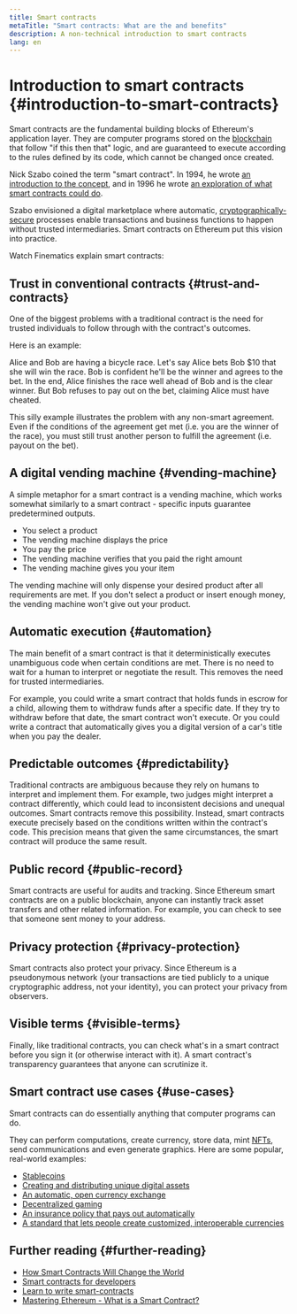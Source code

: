 ```yaml
---
title: Smart contracts
metaTitle: "Smart contracts: What are the and benefits"
description: A non-technical introduction to smart contracts
lang: en
---
```


# Introduction to smart contracts {#introduction-to-smart-contracts}

<div className="mt-4">
<ListenToPlayer slug="/smart-contracts/" />
</div>

Smart contracts are the fundamental building blocks of Ethereum's application layer. They are computer programs stored on the [blockchain](/glossary/#blockchain) that follow "if this then that" logic, and are guaranteed to execute according to the rules defined by its code, which cannot be changed once created.

Nick Szabo coined the term "smart contract". In 1994, he wrote [an introduction to the concept](https://www.fon.hum.uva.nl/rob/Courses/InformationInSpeech/CDROM/Literature/LOTwinterschool2006/szabo.best.vwh.net/smart.contracts.html), and in 1996 he wrote [an exploration of what smart contracts could do](https://www.fon.hum.uva.nl/rob/Courses/InformationInSpeech/CDROM/Literature/LOTwinterschool2006/szabo.best.vwh.net/smart_contracts_2.html).

Szabo envisioned a digital marketplace where automatic, [cryptographically-secure](/glossary/#cryptography) processes enable transactions and business functions to happen without trusted intermediaries. Smart contracts on Ethereum put this vision into practice.

Watch Finematics explain smart contracts:

<YouTube id="pWGLtjG-F5c" />

## Trust in conventional contracts {#trust-and-contracts}

One of the biggest problems with a traditional contract is the need for trusted individuals to follow through with the contract's outcomes.

Here is an example:

Alice and Bob are having a bicycle race. Let's say Alice bets Bob $10 that she will win the race. Bob is confident he'll be the winner and agrees to the bet. In the end, Alice finishes the race well ahead of Bob and is the clear winner. But Bob refuses to pay out on the bet, claiming Alice must have cheated.

This silly example illustrates the problem with any non-smart agreement. Even if the conditions of the agreement get met (i.e. you are the winner of the race), you must still trust another person to fulfill the agreement (i.e. payout on the bet).

## A digital vending machine {#vending-machine}

A simple metaphor for a smart contract is a vending machine, which works somewhat similarly to a smart contract - specific inputs guarantee predetermined outputs.

- You select a product
- The vending machine displays the price
- You pay the price
- The vending machine verifies that you paid the right amount
- The vending machine gives you your item

The vending machine will only dispense your desired product after all requirements are met. If you don't select a product or insert enough money, the vending machine won't give out your product.

## Automatic execution {#automation}

The main benefit of a smart contract is that it deterministically executes unambiguous code when certain conditions are met. There is no need to wait for a human to interpret or negotiate the result. This removes the need for trusted intermediaries.

For example, you could write a smart contract that holds funds in escrow for a child, allowing them to withdraw funds after a specific date. If they try to withdraw before that date, the smart contract won't execute. Or you could write a contract that automatically gives you a digital version of a car's title when you pay the dealer.

## Predictable outcomes {#predictability}

Traditional contracts are ambiguous because they rely on humans to interpret and implement them. For example, two judges might interpret a contract differently, which could lead to inconsistent decisions and unequal outcomes. Smart contracts remove this possibility. Instead, smart contracts execute precisely based on the conditions written within the contract's code. This precision means that given the same circumstances, the smart contract will produce the same result.

## Public record {#public-record}

Smart contracts are useful for audits and tracking. Since Ethereum smart contracts are on a public blockchain, anyone can instantly track asset transfers and other related information. For example, you can check to see that someone sent money to your address.

## Privacy protection {#privacy-protection}

Smart contracts also protect your privacy. Since Ethereum is a pseudonymous network (your transactions are tied publicly to a unique cryptographic address, not your identity), you can protect your privacy from observers.

## Visible terms {#visible-terms}

Finally, like traditional contracts, you can check what's in a smart contract before you sign it (or otherwise interact with it). A smart contract's transparency guarantees that anyone can scrutinize it.

## Smart contract use cases {#use-cases}

Smart contracts can do essentially anything that computer programs can do.

They can perform computations, create currency, store data, mint [NFTs](/glossary/#nft), send communications and even generate graphics. Here are some popular, real-world examples:

- [Stablecoins](/stablecoins/)
- [Creating and distributing unique digital assets](/nft/)
- [An automatic, open currency exchange](/get-eth/#dex)
- [Decentralized gaming](/apps/?category=gaming#explore)
- [An insurance policy that pays out automatically](https://etherisc.com/)
- [A standard that lets people create customized, interoperable currencies](/developers/docs/standards/tokens/)

## Further reading {#further-reading}

- [How Smart Contracts Will Change the World](https://www.youtube.com/watch?v=pA6CGuXEKtQ)
- [Smart contracts for developers](/developers/docs/smart-contracts/)
- [Learn to write smart-contracts](/developers/learning-tools/)
- [Mastering Ethereum - What is a Smart Contract?](https://github.com/ethereumbook/ethereumbook/blob/develop/07smart-contracts-solidity.asciidoc#what-is-a-smart-contract)

<Divider />

<QuizWidget quizKey="smart-contracts" />